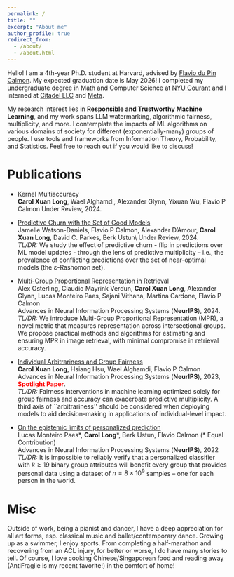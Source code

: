 ```yaml
---
permalink: /
title: ""
excerpt: "About me"
author_profile: true
redirect_from: 
  - /about/
  - /about.html
---
```

Hello! I am a 4th-year Ph.D. student at Harvard, advised by [Flavio du Pin Calmon](http://people.seas.harvard.edu/~flavio/). My expected graduation date is May 2026! I completed my undergraduate degree in Math and Computer Science at [NYU Courant](https://cims.nyu.edu/dynamic/) and I interned at [Citadel LLC](https://www.citadel.com) and [Meta](https://about.meta.com). 

My research interest lies in **Responsible and Trustworthy Machine Learning**, and my work spans LLM watermarking, algorithmic fairness, multiplicity, and more. I contemplate the impacts of ML algorithms on various domains of society for different (exponentially-many) groups of people. I use tools and frameworks from Information Theory, Probability, and Statistics. Feel free to reach out if you would like to discuss! 

# Publications
- Kernel Multiaccuracy\
**Carol Xuan Long**, Wael Alghamdi, Alexander Glynn, Yixuan Wu, Flavio P Calmon 
Under Review, 2024.

- [Predictive Churn with the Set of Good Models](https://arxiv.org/pdf/2402.07745)\
Jamelle Watson-Daniels, Flavio P Calmon, Alexander D’Amour, **Carol Xuan Long**, David C. Parkes, Berk Ustun\ 
Under Review, 2024.\
*TL/DR:* We study the effect of predictive churn - flip in predictions over ML model updates - through the lens of predictive multiplicity – i.e., the prevalence of conflicting predictions over the set of near-optimal models (the ε-Rashomon set). 

- [Multi-Group Proportional Representation in Retrieval](https://openreview.net/pdf?id=BRZYhVHvSg)\
Alex Osterling, Claudio Mayrink Verdun, **Carol Xuan Long**, Alexander Glynn, Lucas Monteiro Paes, Sajani Vithana, Martina Cardone, Flavio P Calmon\
Advances in Neural Information Processing Systems (**NeurIPS**), 2024.\
*TL/DR:* We introduce Multi-Group Proportional Representation (MPR), a novel metric that measures representation across intersectional groups. We propose practical methods and algorithms for estimating and ensuring MPR in image retrieval, with minimal compromise in retrieval accuracy. 

- [Individual Arbitrariness and Group Fairness](https://openreview.net/pdf?id=nzkWhoXUpv)\
**Carol Xuan Long**, Hsiang Hsu, Wael Alghamdi, Flavio P Calmon\
Advances in Neural Information Processing Systems (**NeurIPS**), 2023, <span style="color:red">**Spotlight Paper**</span>.\
*TL/DR:* Fairness interventions in machine learning optimized solely for group fairness and accuracy can exacerbate predictive multiplicity. A third axis of ``arbitrariness'' should be considered when deploying models to aid decision-making in applications of individual-level impact. 

<!-- <pre><code>
@inproceedings{long2023individual,
  title={Individual Arbitrariness and Group Fairness},
  author={Long, Carol Xuan and Hsu, Hsiang and Alghamdi, Wael and Calmon, Flavio},
  booktitle={Thirty-seventh Conference on Neural Information Processing Systems},
  year={2023}
}</code></pre> -->

- [On the epistemic limits of personalized prediction](https://scholar.google.com/citations?view_op=view_citation&hl=en&user=DGQASc8AAAAJ&citation_for_view=DGQASc8AAAAJ:d1gkVwhDpl0C)\
Lucas Monteiro Paes\*, **Carol Long**\*, Berk Ustun, Flavio Calmon (* Equal Contribution)\
Advances in Neural Information Processing Systems (**NeurIPS**), 2022\
*TL/DR:* It is impossible to reliably verify that a personalized classifier with $k \geq 19$ binary group attributes will benefit every group that provides personal data using a dataset of $n = 8 × 10^9$ samples – one for each person in the world.

<!-- <pre><code>
@article{monteiro2022epistemic,
  title={On the epistemic limits of personalized prediction},
  author={Monteiro Paes, Lucas and Long, Carol and Ustun, Berk and Calmon, Flavio},
  journal={Advances in Neural Information Processing Systems},
  volume={35},
  pages={1979--1991},
  year={2022}
}</code></pre> -->

# Misc
Outside of work, being a pianist and dancer, I have a deep appreciation for all art forms, esp. classical music and ballet/contemporary dance. Growing up as a swimmer, I enjoy sports. From completing a half-marathon and recovering from an ACL injury, for better or worse, I do have many stories to tell. Of course, I love cooking Chinese/Singaporean food and reading away (AntiFragile is my recent favorite!) in the comfort of home! 